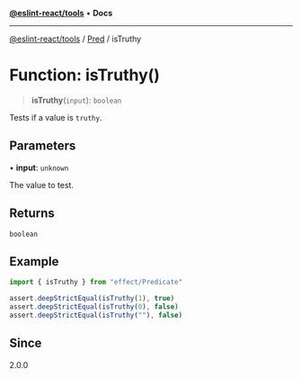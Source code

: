 [**@eslint-react/tools**](../../../README.md) • **Docs**

***

[@eslint-react/tools](../../../README.md) / [Pred](../README.md) / isTruthy

# Function: isTruthy()

> **isTruthy**(`input`): `boolean`

Tests if a value is `truthy`.

## Parameters

• **input**: `unknown`

The value to test.

## Returns

`boolean`

## Example

```ts
import { isTruthy } from "effect/Predicate"

assert.deepStrictEqual(isTruthy(1), true)
assert.deepStrictEqual(isTruthy(0), false)
assert.deepStrictEqual(isTruthy(""), false)
```

## Since

2.0.0
